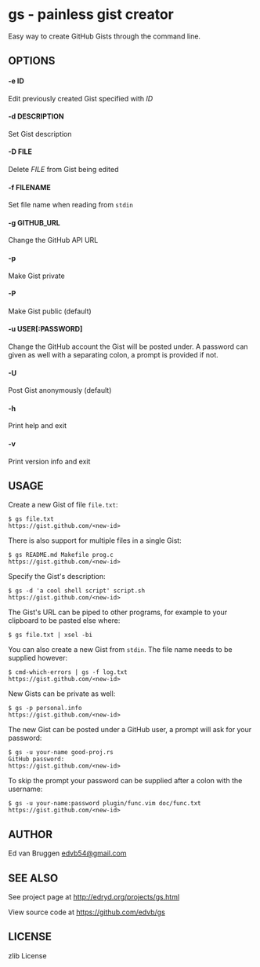# gs \- painless gist creator

Easy way to create GitHub Gists through the command line.

## OPTIONS

#### -e ID

Edit previously created Gist specified with *ID*

#### -d DESCRIPTION

Set Gist description

#### -D FILE

Delete *FILE* from Gist being edited

#### -f FILENAME

Set file name when reading from `stdin`

#### -g GITHUB_URL

Change the GitHub API URL

#### -p

Make Gist private

#### -P

Make Gist public (default)

#### -u USER[:PASSWORD]

Change the GitHub account the Gist will be posted under. A password can
given as well with a separating colon, a prompt is provided if not.

#### -U

Post Gist anonymously (default)

#### -h

Print help and exit

#### -v

Print version info and exit

## USAGE

Create a new Gist of file `file.txt`:

```
$ gs file.txt
https://gist.github.com/<new-id>
```

There is also support for multiple files in a single Gist:

```
$ gs README.md Makefile prog.c
https://gist.github.com/<new-id>
```

Specify the Gist's description:

```
$ gs -d 'a cool shell script' script.sh
https://gist.github.com/<new-id>
```

The Gist's URL can be piped to other programs, for example to your clipboard to
be pasted else where:

```
$ gs file.txt | xsel -bi
```

You can also create a new Gist from `stdin`. The file name needs to be supplied
however:

```
$ cmd-which-errors | gs -f log.txt
https://gist.github.com/<new-id>
```

New Gists can be private as well:

```
$ gs -p personal.info
https://gist.github.com/<new-id>
```

The new Gist can be posted under a GitHub user, a prompt will ask for your
password:

```
$ gs -u your-name good-proj.rs
GitHub password:
https://gist.github.com/<new-id>
```

To skip the prompt your password can be supplied after a colon with the
username:

```
$ gs -u your-name:password plugin/func.vim doc/func.txt
https://gist.github.com/<new-id>
```

## AUTHOR

Ed van Bruggen <edvb54@gmail.com>

## SEE ALSO

See project page at <http://edryd.org/projects/gs.html>

View source code at <https://github.com/edvb/gs>

## LICENSE

zlib License

